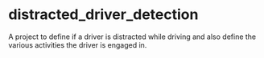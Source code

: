 # distracted_driver_detection
A project to define if a driver is distracted while driving and also define the various activities the driver is engaged in.
